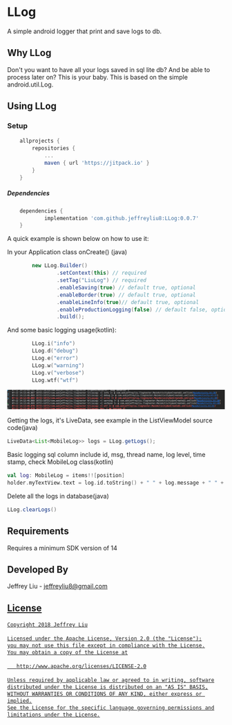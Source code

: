 # LLog
A simple android logger that print and save logs to db.


Why LLog
----------------
Don't you want to have all your logs saved in sql lite db? And be able to process later on? This is your baby.
This is based on the simple android.util.Log.

Using LLog
----------------

### Setup
```groovy
	allprojects {
		repositories {
			...
			maven { url 'https://jitpack.io' }
		}
	}
```


##### Dependencies
```groovy
	dependencies {
	        implementation 'com.github.jeffreyliu8:LLog:0.0.7'
	}
```

A quick example is shown below on how to use it:

In your Application class onCreate() (java)
```java
        new LLog.Builder()
                .setContext(this) // required
                .setTag("LiuLog") // required
                .enableSaving(true) // default true, optional
                .enableBorder(true) // default true, optional
                .enableLineInfo(true)// default true, optional
                .enableProductionLogging(false) // default false, optional. Every time you set this to true, a puppy dies
                .build();
```

And some basic logging usage(kotlin):
```kotlin
        LLog.i("info")
        LLog.d("debug")
        LLog.e("error")
        LLog.w("warning")
        LLog.v("verbose")
        LLog.wtf("wtf")
```

![Output sample](https://github.com/jeffreyliu8/LLog/blob/master/screenshot.png)


Getting the logs, it's LiveData, see example in the ListViewModel source code(java)
```java
LiveData<List<MobileLog>> logs = LLog.getLogs();
```

Basic logging sql column include id, msg, thread name, log level, time stamp, check MobileLog class(kotlin)
```kotlin
val log: MobileLog = items!![position]
holder.myTextView.text = log.id.toString() + " " + log.message + " " + log.logLevel + " " + log.throwable + " " + log.thread
```
Delete all the logs in database(java)
```java
LLog.clearLogs()
```

Requirements
--------------
Requires a minimum SDK version of 14

Developed By
-------
Jeffrey Liu - <jeffreyliu8@gmail.com>

<a href="https://www.linkedin.com/in/jeffrey-liu-08a0b936">

License
-------

    Copyright 2018 Jeffrey Liu

    Licensed under the Apache License, Version 2.0 (the "License");
    you may not use this file except in compliance with the License.
    You may obtain a copy of the License at

       http://www.apache.org/licenses/LICENSE-2.0

    Unless required by applicable law or agreed to in writing, software
    distributed under the License is distributed on an "AS IS" BASIS,
    WITHOUT WARRANTIES OR CONDITIONS OF ANY KIND, either express or implied.
    See the License for the specific language governing permissions and
    limitations under the License.
